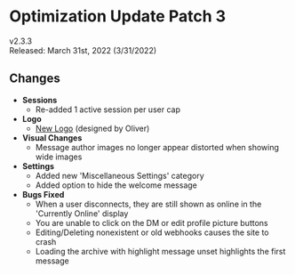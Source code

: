 # Optimization Update Patch 3

v2.3.3  
Released: March 31st, 2022 (3/31/2022)

## Changes

- **Sessions**
  - Re-added 1 active session per user cap
- **Logo**
  - [New Logo](../public/favicon.png) (designed by Oliver)
- **Visual Changes**
  - Message author images no longer appear distorted when showing wide images
- **Settings**
  - Added new 'Miscellaneous Settings' category
  - Added option to hide the welcome message
- **Bugs Fixed**
  - When a user disconnects, they are still shown as online in the 'Currently Online' display
  - You are unable to click on the DM or edit profile picture buttons
  - Editing/Deleting nonexistent or old webhooks causes the site to crash
  - Loading the archive with highlight message unset highlights the first message
